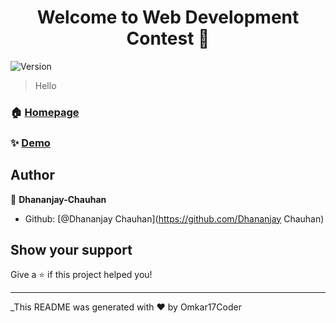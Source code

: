 <h1 align="center">Welcome to Web Development Contest 👋</h1>
<p>
  <img alt="Version" src="https://img.shields.io/badge/version-First-blue.svg?cacheSeconds=2592000" />
</p>

> Hello

### 🏠 [Homepage](https://dhananjay-chauhan.github.io/Contest/#)

### ✨ [Demo](https://dhananjay-chauhan.github.io/Contest/#)

## Author

👤 **Dhananjay-Chauhan**

* Github: [@Dhananjay Chauhan](https://github.com/Dhananjay Chauhan)

## Show your support

Give a ⭐️ if this project helped you!

***
_This README was generated with ❤️ by Omkar17Coder


